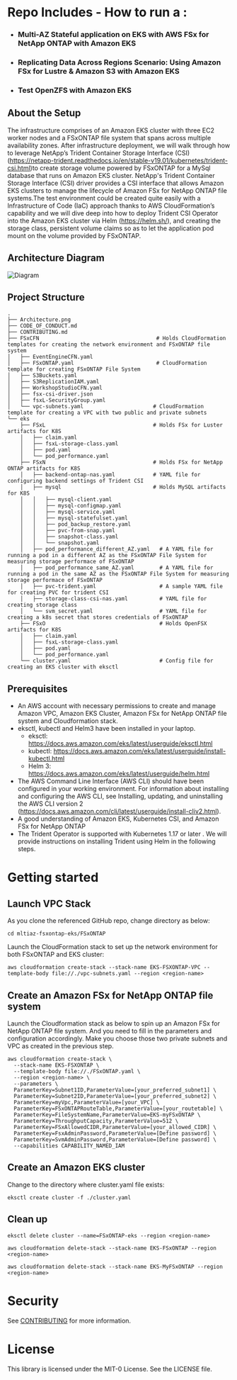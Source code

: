 # Repo Includes - How to run a : 
- ### Multi-AZ Stateful application on EKS with AWS FSx for NetApp ONTAP with Amazon EKS
- ### Replicating Data Across Regions Scenario: Using Amazon FSx for Lustre & Amazon S3 with Amazon EKS
- ### Test OpenZFS with Amazon EKS
<!-- - ### Simulate Oracle DB performance on OpenZFS, test use-cases for compression, backup optimisation, high-parallel throughput -->


## About the Setup
The infrastructure comprises of an Amazon EKS cluster with three EC2 worker nodes and a FSxONTAP file system that spans across multiple availability zones. After infrastructure deployment, we will walk through how to leverage NetApp’s Trident Container Storage Interface (CSI) (https://netapp-trident.readthedocs.io/en/stable-v19.01/kubernetes/trident-csi.html)to create storage volume powered by FSxONTAP for a MySql database that runs on Amazon EKS cluster. NetApp's Trident Container Storage Interface (CSI) driver provides a CSI interface that allows Amazon EKS clusters to manage the lifecycle of Amazon FSx for NetApp ONTAP file systems.The test environment could be created quite easily with a Infrastructure of Code (IaC) approach thanks to AWS CloudFormation’s capability and we will dive deep into how to deploy Trident CSI Operator into the Amazon EKS cluster via Helm (https://helm.sh/), and creating the storage class, persistent volume claims so as to let the application pod mount on the volume provided by FSxONTAP.

## Architecture Diagram

![Diagram](/Architecture.png)

## Project Structure

<!-- ```
.
├── FSxONTAP                                # Holds CloudFormation templates for creating the network environment and FSxONTAP file system
│   ├── FSxONTAP.yaml                       # CloudFormation template for creating FSxONTAP File System
│   └── vpc-subnets.yaml                    # CloudFormation template for creating a VPC with two public and private subnets
├── eks                                     # Holds artifacts for creating EKS Cluster and K8S resources to be deployed
│   ├── cluster.yaml                        # Config file for creating an EKS cluster with eksctl
│   └── backend-ontap-nas.yaml              # YAML file for configuring backend settings of Trident CSI
│   └── storage-class-csi-nas.yaml          # YAML file for creating storage class 
│   └── svm_secret.yaml                     # YAML file for creating a k8s secret that stores credentials of FSxONTAP
│   └── pvc-trident.yaml                    # A sample YAML file for creating PVC for trident CSI
│   └── pod_performance_same_AZ.yaml        # A YAML file for running a pod in the same AZ as the FSxONTAP File System for measuring storage performace of FSxONTAP
│   └── pod_performance_different_AZ.yaml.  # A YAML file for running a pod in a different AZ as the FSxONTAP File System for measuring storage performace of FSxONTAP
│   └── mysql                               # Holds MySQL artifacts for K8S
|       ├── mysql-configmap.yaml
|       └── mysql-service.yaml
|       └── mysql-statefulset.yaml
└── ...
``` -->


```
.
├── Architecture.png
├── CODE_OF_CONDUCT.md
├── CONTRIBUTING.md
├── FSxCFN                                     # Holds CloudFormation templates for creating the network environment and FSxONTAP file system
│   ├── EventEngineCFN.yaml
│   ├── FSxONTAP.yaml                          # CloudFormation template for creating FSxONTAP File System
│   ├── S3Buckets.yaml
│   ├── S3ReplicationIAM.yaml
│   ├── WorkshopStudioCFN.yaml
│   ├── fsx-csi-driver.json
│   ├── fsxL-SecurityGroup.yaml
│   └── vpc-subnets.yaml                      # CloudFormation template for creating a VPC with two public and private subnets
└── eks
    ├── FSxL                                  # Holds FSx for Luster artifacts for K8S
    │   ├── claim.yaml
    │   ├── fsxL-storage-class.yaml
    │   ├── pod.yaml
    │   └── pod_performance.yaml
    ├── FSxN                                  # Holds FSx for NetApp ONTAP artifacts for K8S
    │   ├── backend-ontap-nas.yaml            # YAML file for configuring backend settings of Trident CSI
    │   ├── mysql                             # Holds MySQL artifacts for K8S
    │   │   ├── mysql-client.yaml
    │   │   ├── mysql-configmap.yaml
    │   │   ├── mysql-service.yaml
    │   │   ├── mysql-statefulset.yaml
    │   │   ├── pod_backup_restore.yaml
    │   │   ├── pvc-from-snap.yaml
    │   │   ├── snapshot-class.yaml
    │   │   └── snapshot.yaml
    │   ├── pod_performance_different_AZ.yaml   # A YAML file for running a pod in a different AZ as the FSxONTAP File System for measuring storage performace of FSxONTAP
    │   ├── pod_performance_same_AZ.yaml        # A YAML file for running a pod in the same AZ as the FSxONTAP File System for measuring storage performace of FSxONTAP
    │   ├── pvc-trident.yaml                    # A sample YAML file for creating PVC for trident CSI
    │   ├── storage-class-csi-nas.yaml          # YAML file for creating storage class 
    │   └── svm_secret.yaml                     # YAML file for creating a k8s secret that stores credentials of FSxONTAP
    ├── FSxO                                    # Holds OpenFSX artifacts for K8S
    │   ├── claim.yaml
    │   ├── fsxL-storage-class.yaml
    │   ├── pod.yaml
    │   └── pod_performance.yaml
    └── cluster.yaml                            # Config file for creating an EKS cluster with eksctl
```

## Prerequisites

* An AWS account with necessary permissions to create and manage Amazon VPC, Amazon EKS Cluster, Amazon FSx for NetApp ONTAP file system and Cloudformation stack. 
* eksctl, kubectl and Helm3 have been installed in your laptop. 
    * eksctl: https://docs.aws.amazon.com/eks/latest/userguide/eksctl.html 
    * kubectl: https://docs.aws.amazon.com/eks/latest/userguide/install-kubectl.html
    * Helm 3: https://docs.aws.amazon.com/eks/latest/userguide/helm.html
* The AWS Command Line Interface (AWS CLI) should have been configured in your working environment. For information about installing and configuring the AWS CLI, see Installing, updating, and uninstalling the AWS CLI version 2 (https://docs.aws.amazon.com/cli/latest/userguide/install-cliv2.html).
* A good understanding of Amazon EKS, Kubernetes CSI, and Amazon FSx for NetApp ONTAP
* The Trident Operator is supported with Kubernetes 1.17 or later . We will provide instructions on installing Trident using Helm in the following steps. 

# Getting started

## Launch VPC Stack
As you clone the referenced GitHub repo, change directory as below:
```
cd mltiaz-fsxontap-eks/FSxONTAP
```

Launch the CloudFormation stack to set up the network environment for both FSxONTAP and EKS cluster:
```
aws cloudformation create-stack --stack-name EKS-FSXONTAP-VPC --template-body file://./vpc-subnets.yaml --region <region-name>
```

## Create an Amazon FSx for NetApp ONTAP file system
Launch the Cloudformation stack as below to spin up an Amazon FSx for NetApp ONTAP file system. And you need to fill in the parameters and configuration accordingly. Make you choose those two private subnets and VPC as created in the previous step. 

```
aws cloudformation create-stack \
  --stack-name EKS-FSXONTAP \
  --template-body file://./FSxONTAP.yaml \
  --region <region-name> \
  --parameters \
  ParameterKey=Subnet1ID,ParameterValue=[your_preferred_subnet1] \
  ParameterKey=Subnet2ID,ParameterValue=[your_preferred_subnet2] \
  ParameterKey=myVpc,ParameterValue=[your_VPC] \
  ParameterKey=FSxONTAPRouteTable,ParameterValue=[your_routetable] \
  ParameterKey=FileSystemName,ParameterValue=EKS-myFSxONTAP \
  ParameterKey=ThroughputCapacity,ParameterValue=512 \
  ParameterKey=FSxAllowedCIDR,ParameterValue=[your_allowed_CIDR] \
  ParameterKey=FsxAdminPassword,ParameterValue=[Define password] \
  ParameterKey=SvmAdminPassword,ParameterValue=[Define password] \
  --capabilities CAPABILITY_NAMED_IAM    
```

## Create an Amazon EKS cluster
Change to the directory where cluster.yaml file exists:
```
eksctl create cluster -f ./cluster.yaml
```

## Clean up
```
eksctl delete cluster --name=FSxONTAP-eks --region <region-name>
```

```
aws cloudformation delete-stack --stack-name EKS-FSxONTAP --region <region-name>
```

```
aws cloudformation delete-stack --stack-name EKS-MyFSxONTAP --region <region-name>
```

# Security 
See [CONTRIBUTING](https://github.com/aws-samples/mltiaz-fsxontap-eks/blob/main/CONTRIBUTING.md) for more information.

# License
This library is licensed under the MIT-0 License. See the LICENSE file.

